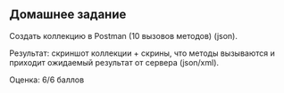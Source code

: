 ## Домашнее задание

Создать коллекцию в Postman (10 вызовов методов) (json).

Результат: скриншот коллекции + скрины, что методы вызываются и  приходит ожидаемый результат от сервера (json/xml).

Оценка: 6/6 баллов

